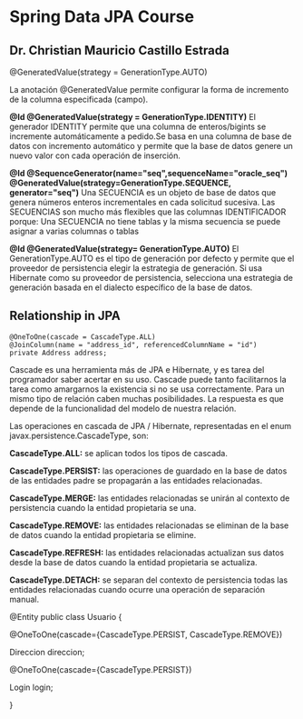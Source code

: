 # Spring Data JPA Course 
## Dr. Christian Mauricio Castillo Estrada
@GeneratedValue(strategy = GenerationType.AUTO)

La anotación @GeneratedValue permite configurar la forma de incremento de la columna especificada (campo).

  **@Id @GeneratedValue(strategy = GenerationType.IDENTITY)**
El generador IDENTITY permite que una columna de enteros/bigints se incremente automáticamente a pedido.Se basa en una columna de base de datos con incremento automático y permite que la base de datos genere un nuevo valor con cada operación de inserción. 

  **@Id @SequenceGenerator(name="seq",sequenceName="oracle_seq")**      
  **@GeneratedValue(strategy=GenerationType.SEQUENCE, generator="seq")**
Una SECUENCIA es un objeto de base de datos que genera números enteros incrementales en cada solicitud sucesiva. Las SECUENCIAS son mucho más flexibles que las columnas IDENTIFICADOR porque: Una SECUENCIA no tiene tablas y la misma secuencia se puede asignar a varias columnas o tablas
  
  **@Id @GeneratedValue(strategy= GenerationType.AUTO)**
El GenerationType.AUTO es el tipo de generación por defecto y permite que el proveedor de persistencia elegir la estrategia de generación. Si usa Hibernate como su proveedor de persistencia, selecciona una estrategia de generación basada en el dialecto específico de la base de datos.


  
## Relationship in JPA

    @OneToOne(cascade = CascadeType.ALL)
    @JoinColumn(name = "address_id", referencedColumnName = "id")
    private Address address;

Cascade es una herramienta más de JPA e Hibernate, y es tarea del programador saber acertar en su uso. Cascade puede tanto facilitarnos la tarea como amargarnos la existencia si no se usa correctamente. Para un mismo tipo de relación caben muchas posibilidades. La respuesta es que depende de la funcionalidad del modelo de nuestra relación.

Las operaciones en cascada de JPA / Hibernate, representadas en el enum javax.persistence.CascadeType, son:

**CascadeType.ALL:** se aplican todos los tipos de cascada.

**CascadeType.PERSIST:** las operaciones de guardado en la base de datos de las entidades padre se propagarán a las entidades relacionadas.

**CascadeType.MERGE:** las entidades relacionadas se unirán al contexto de persistencia cuando la entidad propietaria se una.

**CascadeType.REMOVE:** las entidades relacionadas se eliminan de la base de datos cuando la entidad propietaria se elimine.

**CascadeType.REFRESH:** las entidades relacionadas actualizan sus datos desde la base de datos cuando la entidad propietaria se actualiza.

**CascadeType.DETACH:** se separan del contexto de persistencia todas las entidades relacionadas cuando ocurre una operación de separación manual.


@Entity
public class Usuario {

   @OneToOne(cascade={CascadeType.PERSIST, CascadeType.REMOVE})
   
   Direccion direccion;
   
   @OneToOne(cascade={CascadeType.PERSIST})
   
   Login login;   
   
}

